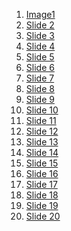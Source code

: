 1. [Image1]([https://github.com/nitharshanv/sem-8-react-app/blob/39d57c9c02c2051bfebba61154da893e82c4f3f1/images/Slide1.PNG](https://github.com/nitharshanv/sem-8-react-app/blob/39d57c9c02c2051bfebba61154da893e82c4f3f1/images/Slide1.PNG?raw=true))
2. [Slide 2]([images/Slide2.png](https://github.com/nitharshanv/sem-8-react-app/blob/39d57c9c02c2051bfebba61154da893e82c4f3f1/images/Slide2.PNG?raw=true))
3. [Slide 3](images/Slide3.png)
4. [Slide 4](images/Slide4.png)
5. [Slide 5](images/Slide5.png)
6. [Slide 6](images/Slide6.png)
7. [Slide 7](images/Slide7.png)
8. [Slide 8](images/Slide8.png)
9. [Slide 9](images/Slide9.png)
10. [Slide 10](images/Slide10.png)
11. [Slide 11](images/Slide11.png)
12. [Slide 12](images/Slide12.png)
13. [Slide 13](images/Slide13.png)
14. [Slide 14](images/Slide14.png)
15. [Slide 15](images/Slide15.png)
16. [Slide 16](images/Slide16.png)
17. [Slide 17](images/Slide17.png)
18. [Slide 18](images/Slide18.png)
19. [Slide 19](images/Slide19.png)
20. [Slide 20](images/Slide20.png)
